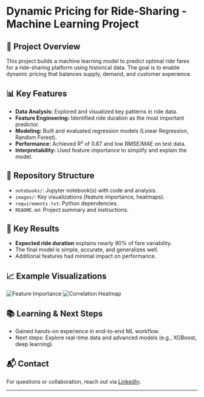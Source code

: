 # Dynamic Pricing for Ride-Sharing - Machine Learning Project

## 🚗 Project Overview
This project builds a machine learning model to predict optimal ride fares for a ride-sharing platform using historical data. The goal is to enable dynamic pricing that balances supply, demand, and customer experience.

## 📊 Key Features
- **Data Analysis:** Explored and visualized key patterns in ride data.
- **Feature Engineering:** Identified ride duration as the most important predictor.
- **Modeling:** Built and evaluated regression models (Linear Regression, Random Forest).
- **Performance:** Achieved R² of 0.87 and low RMSE/MAE on test data.
- **Interpretability:** Used feature importance to simplify and explain the model.

## 📂 Repository Structure
- `notebooks/`: Jupyter notebook(s) with code and analysis.
- `images/`: Key visualizations (feature importance, heatmaps).
- `requirements.txt`: Python dependencies.
- `README.md`: Project summary and instructions.

## 📝 Key Results
- **Expected ride duration** explains nearly 90% of fare variability.
- The final model is simple, accurate, and generalizes well.
- Additional features had minimal impact on performance.

## 📈 Example Visualizations
![Feature Importance](images/feature_importance.png)
![Correlation Heatmap](images/correlation_heatmap.png)

## 📚 Learning & Next Steps
- Gained hands-on experience in end-to-end ML workflow.
- Next steps: Explore real-time data and advanced models (e.g., XGBoost, deep learning).

## 📬 Contact
For questions or collaboration, reach out via [LinkedIn](https://www.linkedin.com/in/yourprofile).

---


